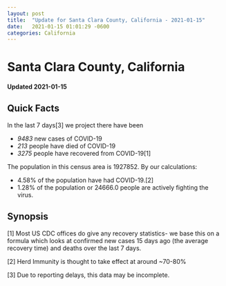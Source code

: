 ```yaml
---
layout: post
title:  "Update for Santa Clara County, California - 2021-01-15"
date:   2021-01-15 01:01:29 -0600
categories: California
---
```


# Santa Clara County, California
#### Updated 2021-01-15

## Quick Facts

In the last 7 days[3] we project there have been
- *9483* new cases of COVID-19
- *213* people have died of COVID-19
- *3275* people have recovered from COVID-19[1]

The population in this census area is 1927852. By our calculations:
- 4.58% of the population have had COVID-19.[2]
- 1.28% of the population or 24666.0 people are actively fighting the virus.

## Synopsis




[1] Most US CDC offices do give any recovery statistics- we base this on a formula which looks at confirmed new cases
15 days ago (the average recovery time) and deaths over the last 7 days.

[2] Herd Immunity is thought to take effect at around ~70-80%

[3] Due to reporting delays, this data may be incomplete.
 
    